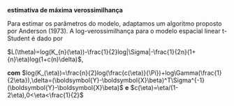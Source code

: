 **estimativa de máxima verossimilhança**

  Para estimar os parâmetros do modelo, adaptamos um algoritmo proposto por Anderson (1973).
A log-verossimilhança para o modelo espacial linear t-Student é dado por

   $L(\theta)=log(K_{n}(\eta))-\frac{1}{2}log|\Sigma|-\frac{1}{2n}(1+{n}\eta)log(1+c(n)\delta)$,

   **com** $log(K_(\eta))=\frac{n}{2}log(\frac{c(\eta)}{\Pi})+log\Gamma(\frac{1}{2\eta}),\delta=(\boldsymbol{Y}-\boldsymbol{X}\beta)^T\Sigma^{-1} (\boldsymbol{Y}-\boldsymbol{X}\beta)$ **e** $c(\eta)=\eta/(1-2\eta),0<\eta<\frac{1}{2}$
 
